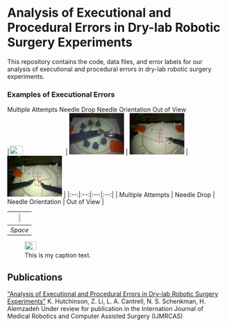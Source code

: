 # Analysis of Executional and Procedural Errors in Dry-lab Robotic Surgery Experiments

This repository contains the code, data files, and error labels for our analysis of executional and procedural errors in dry-lab robotic surgery experiments.

### Examples of Executional Errors
Multiple Attempts Needle Drop Needle Orientation Out of View </br>
|<img src="https://github.com/UVA-DSA/ExecProc_Error_Analysis/blob/main/Executional_Error_Example_Clips/multipleattempts_S_G3_D001_1150_1561.gif" width="25%" height="25%"> | <img src="https://github.com/UVA-DSA/ExecProc_Error_Analysis/blob/main/Executional_Error_Example_Clips/needledrop_NP_G1_D001_428_606.gif" width="25%" height="25%"> | <img src="https://github.com/UVA-DSA/ExecProc_Error_Analysis/blob/main/Executional_Error_Example_Clips/needleorientation_S_G4_G005_611_726.gif" width="25%" height="25%"> | <img src="https://github.com/UVA-DSA/ExecProc_Error_Analysis/blob/main/Executional_Error_Example_Clips/outofview_S_G6_I004_1866_2027.gif" width="25%" height="25%"> |
|:--:|:--:|:--:|:--:|
| Multiple Attempts | Needle Drop | Needle Orientation | Out of View |

| <img src="https://github.com/UVA-DSA/ExecProc_Error_Analysis/blob/main/Executional_Error_Example_Clips/multipleattempts_S_G3_D001_1150_1561.gif" width="25%" height="25%"> |  
|:--:| 
| *Space* |

<figure>
  <img src="https://github.com/UVA-DSA/ExecProc_Error_Analysis/blob/main/Executional_Error_Example_Clips/multipleattempts_S_G3_D001_1150_1561.gif" width="25%" height="25%">
  <figcaption>This is my caption text.</figcaption>
</figure>

## Publications
["Analysis of Executional and Procedural Errors in Dry-lab Robotic Surgery Experiments"](https://arxiv.org/abs/2106.11962)
K. Hutchinson, Z. Li, L. A. Cantrell, N. S. Schenkman, H. Alemzadeh
Under review for publication in the Internation Journal of Medical Robotics and Computer Assisted Surgery (IJMRCAS)
